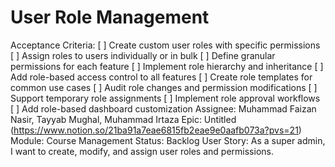 # User Role Management

Acceptance Criteria: [ ] Create custom user roles with specific permissions
[ ] Assign roles to users individually or in bulk
[ ] Define granular permissions for each feature
[ ] Implement role hierarchy and inheritance
[ ] Add role-based access control to all features
[ ] Create role templates for common use cases
[ ] Audit role changes and permission modifications
[ ] Support temporary role assignments
[ ] Implement role approval workflows
[ ] Add role-based dashboard customization
Assignee: Muhammad Faizan Nasir, Tayyab Mughal, Muhammad Irtaza
Epic: Untitled (https://www.notion.so/21ba91a7eae6815fb2eae9e0aafb073a?pvs=21)
Module: Course Management
Status: Backlog
User Story: As a super admin, I want to create, modify, and assign user roles and permissions.